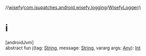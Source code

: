 //[wisefy](../../../index.md)/[com.isupatches.android.wisefy.logging](../index.md)/[WisefyLogger](index.md)/[i](i.md)

# i

[androidJvm]\
abstract fun [i](i.md)(tag: [String](https://kotlinlang.org/api/latest/jvm/stdlib/kotlin/-string/index.html), message: [String](https://kotlinlang.org/api/latest/jvm/stdlib/kotlin/-string/index.html), vararg args: [Any](https://kotlinlang.org/api/latest/jvm/stdlib/kotlin/-any/index.html)): [Int](https://kotlinlang.org/api/latest/jvm/stdlib/kotlin/-int/index.html)
